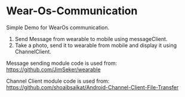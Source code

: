# Wear-Os-Communication
Simple Demo for WearOs communication. 
1. Send Message from wearable to mobile using messageClient.
2. Take a photo, send it to wearable from mobile and display it using ChannelClient.

Message sending module code is used from: https://github.com/JimSeker/wearable

Channel Client module code is used from: https://github.com/shoaibsaikat/Android-Channel-Client-File-Transfer
